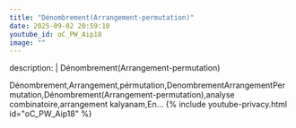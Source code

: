 ```yaml
---
title: "Dénombrement(Arrangement-permutation)"
date: 2025-09-02 20:59:10 
youtube_id: oC_PW_Aip18
image: ""
---
```

description: |
  Dénombrement(Arrangement-permutation)
  
  Dėnombrement,Arrangement,pérmutation,DenombrementArrangementPermutation,Dénombrement(Arrangement-permutation),analyse combinatoire,arrangement kalyanam,En...
{% include youtube-privacy.html id="oC_PW_Aip18" %}
